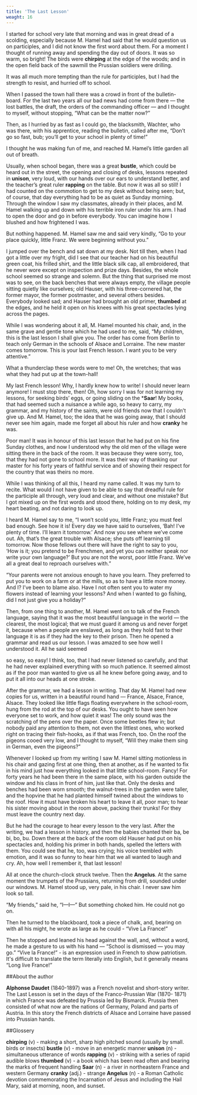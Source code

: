 ```yaml
---
title: 'The Last Lesson'
weaght: 16
---
```


I started for school very late that
morning and was in great dread of a
scolding, especially because M. Hamel
had said that he would question us on
participles, and I did not know the first
word about them. For a moment I thought
of running away and spending the day
out of doors. It was so warm, so bright!
The birds were **chirping** at the edge of the
woods; and in the open field back of the
sawmill the Prussian soldiers were drilling. 

It was all much more tempting than the
rule for participles, but I had the strength
to resist, and hurried off to school. 

When I passed the town hall there
was a crowd in front of the bulletin-board.
For the last two years all our bad news had
come from there — the lost battles, the
draft, the orders of the commanding
officer — and I thought to myself, without
stopping, “What can be the matter now?”

Then, as I hurried by as fast as I
could go, the blacksmith, Wachter, who
was there, with his apprentice, reading the
bulletin, called after me, “Don’t go so fast,
bub; you’ll get to your school in plenty of
time!” 

I thought he was making fun of me,
and reached M. Hamel’s little garden all
out of breath. 

Usually, when school began, there
was a great **bustle**, which could be heard
out in the street, the opening and closing
of desks, lessons repeated in **unison**, very
loud, with our hands over our ears to
understand better, and the teacher’s great
ruler **rapping** on the table. But now it was
all so still! I had counted on the commotion
to get to my desk without being seen; but,
of course, that day everything had to be
as quiet as Sunday morning. Through
the window I saw my classmates, already
in their places, and M. Hamel walking
up and down with his terrible iron ruler
under his arm. I had to open the door and
go in before everybody. You can imagine
how I blushed and how frightened I was. 

But nothing happened. M. Hamel
saw me and said very kindly, “Go to
your place quickly, little Franz. We were
beginning without you.” 

I jumped over the bench and sat
down at my desk. Not till then, when I had
got a little over my fright, did I see that our 
teacher had on his beautiful green coat, his
frilled shirt, and the little black silk cap, all
embroidered, that he never wore except
on inspection and prize days. Besides,
the whole school seemed so strange and
solemn. But the thing that surprised me
most was to see, on the back benches that
were always empty, the village people
sitting quietly like ourselves; old Hauser,
with his three-cornered hat, the former
mayor, the former postmaster, and several
others besides. Everybody looked sad;
and Hauser had brought an old primer,
**thumbed** at the edges, and he held it open
on his knees with his great spectacles lying
across the pages. 

While I was wondering about it all,
M. Hamel mounted his chair, and, in the
same grave and gentle tone which he had
used to me, said, “My children, this is the
last lesson I shall give you. The order has
come from Berlin to teach only German
in the schools of Alsace and Lorraine. The
new master comes tomorrow. This is your
last French lesson. I want you to be very
attentive.”

What a thunderclap these words
were to me!
Oh, the wretches; that was what they
had put up at the town-hall! 

My last French lesson! Why, I hardly
knew how to write! I should never learn
anymore! I must stop there, then! Oh, how
sorry I was for not learning my lessons,
for seeking birds’ eggs, or going sliding
on the ***Saar**! My books, that had seemed
such a nuisance a while ago, so heavy to
carry, my grammar, and my history of the
saints, were old friends now that I couldn’t
give up. And M. Hamel, too; the idea that
he was going away, that I should never see
him again, made me forget all about his
ruler and how **cranky** he was.

Poor man! It was in honour of this last
lesson that he had put on his fine Sunday
clothes, and now I understood why the
old men of the village were sitting there in
the back of the room. It was because they
were sorry, too, that they had not gone to
school more. It was their way of thanking
our master for his forty years of faithful
service and of showing their respect for
the country that was theirs no more. 

While I was thinking of all this, I
heard my name called. It was my turn to
recite. What would I not have given to
be able to say that dreadful rule for the
participle all through, very loud and clear,
and without one mistake? But I got mixed
up on the first words and stood there,
holding on to my desk, my heart beating,
and not daring to look up. 

I heard M. Hamel say to me, “I won’t
scold you, little Franz; you must feel bad
enough. See how it is! Every day we have
said to ourselves, ‘Bah! I’ve plenty of time.
I’ll learn it tomorrow.’ And now you see
where we’ve come out. Ah, that’s the great
trouble with Alsace; she puts off learning
till tomorrow. Now those fellows out there
will have the right to say to you, ‘How
is it; you pretend to be Frenchmen, and
yet you can neither speak nor write your
own language?’ But you are not the worst,
poor little Franz. We’ve all a great deal to
reproach ourselves with.”

“Your parents were not anxious
enough to have you learn. They preferred
to put you to work on a farm or at the
mills, so as to have a little more money.
And I? I’ve been to blame also. Have I not
often sent you to water my flowers instead
of learning your lessons? And when I
wanted to go fishing, did I not just give
you a holiday?”

Then, from one thing to another,
M. Hamel went on to talk of the French
language, saying that it was the most
beautiful language in the world — the
clearest, the most logical; that we must
guard it among us and never forget it,
because when a people are enslaved, as
long as they hold fast to their language it
is as if they had the key to their prison.
Then he opened a grammar and read
us our lesson. I was amazed to see how
well I understood it. All he said seemed 

so easy, so easy! I think, too, that I had
never listened so carefully, and that he had
never explained everything with so much
patience. It seemed almost as if the poor
man wanted to give us all he knew before
going away, and to put it all into our heads
at one stroke. 

After the grammar, we had a lesson
in writing. That day M. Hamel had new
copies for us, written in a beautiful round
hand — France, Alsace, France, Alsace.
They looked like little flags floating
everywhere in the school-room, hung
from the rod at the top of our desks. You
ought to have seen how everyone set to
work, and how quiet it was! The only
sound was the scratching of the pens over
the paper. Once some beetles flew in; but
nobody paid any attention to them, not
even the littlest ones, who worked right
on tracing their fish-hooks, as if that was
French, too. On the roof the pigeons cooed
very low, and I thought to myself, “Will
they make them sing in German, even the
pigeons?” 

Whenever I looked up from my
writing I saw M. Hamel sitting motionless
in his chair and gazing first at one thing,
then at another, as if he wanted to fix in his
mind just how everything looked in that
little school-room. Fancy! For forty years
he had been there in the same place, with
his garden outside the window and his
class in front of him, just like that. Only
the desks and benches had been worn
smooth; the walnut-trees in the garden
were taller, and the hopvine that he had
planted himself twined about the windows
to the roof. How it must have broken his
heart to leave it all, poor man; to hear his 
sister moving about in the room above,
packing their trunks! For they must leave
the country next day. 

But he had the courage to hear every
lesson to the very last. After the writing,
we had a lesson in history, and then the
babies chanted their ba, be bi, bo, bu. Down
there at the back of the room old Hauser
had put on his spectacles and, holding his
primer in both hands, spelled the letters
with them. You could see that he, too, was
crying; his voice trembled with emotion,
and it was so funny to hear him that we all
wanted to laugh and cry. Ah, how well I
remember it, that last lesson! 

All at once the church-clock struck
twelve. Then the **Angelus**. At the same
moment the trumpets of the Prussians,
returning from drill, sounded under our
windows. M. Hamel stood up, very pale,
in his chair. I never saw him look so tall. 

“My friends,” said he, “I—I—” But
something choked him. He could not go
on.

Then he turned to the blackboard,
took a piece of chalk, and, bearing on
with all his might, he wrote as large as he
could - “Vive La France!” 

Then he stopped and leaned his head
against the wall, and, without a word, he
made a gesture to us with his hand —
“School is dismissed — you may go.”
“Vive la France!” - is an expression used
in French to show patriotism. It's difficult
to translate the term literally into English,
but it generally means “Long live France!”

##About the author

**Alphonse Daudet**
(1840-1897) was a
French novelist and
short-story writer. The
Last Lesson is set in the
days of the Franco-Prussian War (1870-
1871) in which France was defeated by
Prussia led by Bismarck. Prussia then
consisted of what now are the nations of
Germany, Poland and parts of Austria. In
this story the French districts of Alsace
and Lorraine have passed into Prussian
hands.

##Glossery

**chirping** (v) - making a short, sharp high
pitched sound (usually by small. birds or
insects)
**bustle** (v) - move in an energetic manner
**unison** (n) - simultaneous utterance of
words
**rapping** (v) - striking with a series of
rapid audible blows
**thumbed** (v) - a book which has been read
often and bearing the marks of frequent
handling
**Saar** (n) - a river in northeastern France
and western Germany
**cranky** (adj.) - strange
**Angelus** (n) - a Roman Catholic devotion
commemorating the Incarnation of Jesus
and including the Hail Mary, said at
morning, noon, and sunset.


